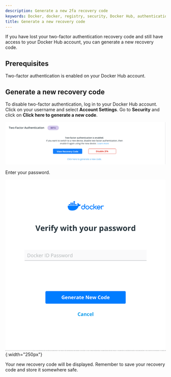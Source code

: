 ```yaml
---
description: Generate a new 2fa recovery code
keywords: Docker, docker, registry, security, Docker Hub, authentication, two-factor authentication
title: Generate a new recovery code
---
```


If you have lost your two-factor authentication recovery code and still have
access to your Docker Hub account, you can generate a new recovery code.

## Prerequisites
Two-factor authentication is enabled on your Docker Hub account.

## Generate a new recovery code

To disable two-factor authentication, log in to your Docker Hub account. Click
on your username and select **Account Settings**.  Go to **Security** and click
on **Click here to generate a new code**.

![New recovery code link](../images/2fa-disable-2fa.png)

Enter your password.

![Enter your password](../images/2fa-pw-new-code.png){:width="250px"}

Your new recovery code will be displayed. Remember to save your recovery code
and store it somewhere safe.
